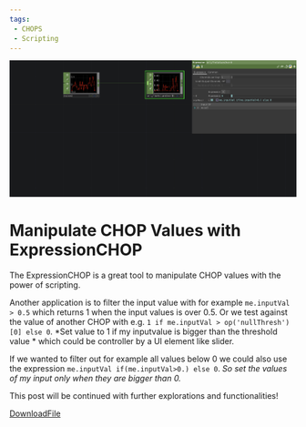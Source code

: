 ```yaml
---
tags:
 - CHOPS
 - Scripting
---
```


![Manipulate CHOP Values with ExpressionCHOP](./img/ManipulateCHOPValueWithExpression.png)

# Manipulate CHOP Values with ExpressionCHOP

The ExpressionCHOP is a great tool to manipulate CHOP values with the power of scripting. 

Another application is to filter the input value with for example `me.inputVal > 0.5` which returns 1 when the input values is over 0.5. 
Or we test against the value of another CHOP with e.g. 
`1 if me.inputVal > op('nullThresh')[0] else 0`.
*Set value to 1 if my inputvalue is bigger than the threshold value * which could be controller by a UI element like slider. 

If we wanted to filter out for example all values below 0 we could also use the expression `me.inputVal if(me.inputVal>0.) else 0`. *So set the values of my input only when they are bigger than 0.*

This post will be continued with further explorations and functionalities!



[DownloadFile](./files/ManipulateInputWithExpressionCHOP.tox)